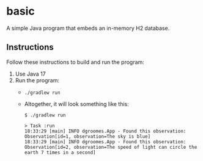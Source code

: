 # basic

A simple Java program that embeds an in-memory H2 database.


## Instructions

Follow these instructions to build and run the program:

1. Use Java 17
2. Run the program:
    * ```shell
      ./gradlew run
      ```
    * Altogether, it will look something like this:
      ```text
      $ ./gradlew run
      
      > Task :run
      18:33:29 [main] INFO dgroomes.App - Found this observation: Observation[id=1, observation=The sky is blue]
      18:33:29 [main] INFO dgroomes.App - Found this observation: Observation[id=2, observation=The speed of light can circle the earth 7 times in a second]
      ```
